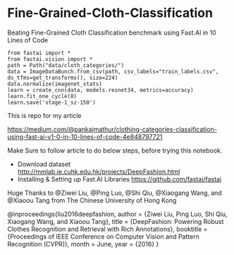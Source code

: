 # Fine-Grained-Cloth-Classification
Beating Fine-Grained Cloth Classification benchmark using Fast.AI in 10 Lines of Code

```
from fastai import *
from fastai.vision import *
path = Path("data/cloth_categories/")
data = ImageDataBunch.from_csv(path, csv_labels="train_labels.csv", ds_tfms=get_transforms(), size=224)
data.normalize(imagenet_stats)
learn = create_cnn(data, models.resnet34, metrics=accuracy)
learn.fit_one_cycle(8)
learn.save('stage-1_sz-150')
```

This is repo for my article

https://medium.com/@pankajmathur/clothing-categories-classification-using-fast-ai-v1-0-in-10-lines-of-code-4e848797721

Make Sure to follow article to do below steps, before trying this notebook.

* Download dataset http://mmlab.ie.cuhk.edu.hk/projects/DeepFashion.html
* Installing & Setting up Fast.AI Libraries https://github.com/fastai/fastai



Huge Thanks to @Ziwei Liu, @Ping Luo, @Shi Qiu, @Xiaogang Wang, and @Xiaoou Tang from The Chinese University of Hong Kong

@inproceedings{liu2016deepfashion,
 author = {Ziwei Liu, Ping Luo, Shi Qiu, Xiaogang Wang, and Xiaoou Tang},
 title = {DeepFashion: Powering Robust Clothes Recognition and Retrieval with Rich Annotations},
 booktitle = {Proceedings of IEEE Conference on Computer Vision and Pattern Recognition (CVPR)},
 month = June,
 year = {2016} 
 }
